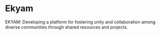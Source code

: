 # Ekyam
EKYAM: Developing a platform for fostering unity and collaboration among diverse communities through shared resources and projects.
